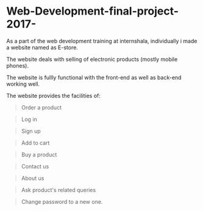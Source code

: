 # Web-Development-final-project-2017-
As a part of the web development training at internshala, individually i made a website named as E-store.

The website deals with selling of electronic products (mostly mobile phones).

The website is fullly functional with the front-end as well as back-end working well.

The website provides the facilities of:

   > Order a product 
   
   > Log in
   
   > Sign up
   
   > Add to cart
   
   > Buy a product
   
   > Contact us
   
   > About us
   
   > Ask product's related queries
   
   > Change password to a new one.

 
 
  
